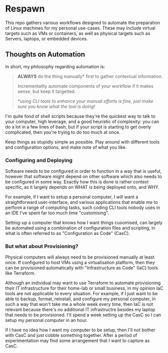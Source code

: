 # Respawn

This repo gathers various workflows designed to automate the preparation of Linux machines for my personal use-cases.
These may include virtual targets such as VMs or containers,
as well as physical targets such as Servers, laptops, or embedded devices.

## Thoughts on Automation

In short, my philosophy regarding automation is:
> **ALWAYS** do the thing manually* first to gather contextual information.
> 
> Incrementatlly automate components of your workflow if it makes sense, but keep it targetted.
>
> \*_using CLI tools to enhance your manual efforts is fine, just make sure you know what the tool is doing!_

I'm quite fond of shell scripts because they're the quickest way to talk to your computer, high leverage, and a good heuristic of complexity:
you can do a lot in a few lines of bash, but if your script is starting to get overly complicated, then you're
trying to do too much at once.

Keep things as stupidly simple as possible.
Play around with different tools and configuration options, and make note of what you like.

### Configuring and Deploying
Software needs to be configured in order to function in a way that is useful,
however that software might depend on other software which also needs to be configured in some way.
Exactly how this is done is rather context specific, as it largely depends on
WHAT is being deployed onto, and WHY.

For example, if I want to setup a personal computer, I will want a straightforward user-interface,
and various applications that enable me to perform a range of computing tasks,
such coding CLI tools nobody uses in an IDE I've spent far too much time "customising".

Setting-up a computer that knows how I want things cusomised,
can largely be automated using a combination of configuration files and scripting,
in what is often referred to as "Configuration as Code" (CasC).

### But what about Provisioning?
Physical computers will always need to be provisioned manually at least once.
If configured to host VMs using a virtualisation platform,
then they can be provisioned automatically with
"Infrastructure as Code" (IaC) tools like Terraform.

Although an individual may want to use Terraform to automate provisioning their IT infrastructure
for their home-lab or small business, in my opinion IaC tools are not applicable to every situation.
For example, if I just want to be able to backup, format, reinstall, and configure
my personal computer, in such a way that won't take me a whole week every time,
then IaC is not relevant because there's no additional IT infrastructre besides my laptop that needs to be provisioned.
I'll spend a week setting up the CasC so I can setup my personal computer in an hour.

If I have no idea how I want my computer to be setup, then I'll not bother with CasC and just cobble something together.
After a period of experimentation may find some arrangement that I want to capture as CasC.

